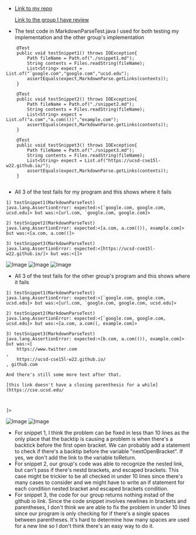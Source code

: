 * [Link to my repo](https://github.com/Yumei0422/CSE15L-TheLunaMoths)

  [Link to the group I have review](https://github.com/yaz067/markdown-parse/blob/main/MarkdownParseTest.java)


* The test code in MarkdownParseTest.java I used for both testing my implementation and the other group's implementation 

```
    @Test
    public void testSnippet1() throws IOException{
        Path fileName = Path.of("./snippet1.md");
	    String contents = Files.readString(fileName);
        List<String> expect = List.of("`google.com","google.com","ucsd.edu");
        assertEquals(expect,MarkdownParse.getLinks(contents));
    }

    @Test
    public void testSnippet2() throws IOException{
        Path fileName = Path.of("./snippet2.md");
	    String contents = Files.readString(fileName);
        List<String> expect = List.of("a.com","a.com(())","example.com"); 
        assertEquals(expect,MarkdownParse.getLinks(contents));
    } 

    @Test
    public void testSnippet3() throws IOException{
        Path fileName = Path.of("./snippet3.md");
	    String contents = Files.readString(fileName);
        List<String> expect = List.of("https://ucsd-cse15l-w22.github.io/");
        assertEquals(expect,MarkdownParse.getLinks(contents));
    }
    
 ```   
* All 3 of the test fails for my program and this shows where it fails

```
1) testSnippet1(MarkdownParseTest)
java.lang.AssertionError: expected:<[`google.com, google.com, ucsd.edu]> but was:<[url.com, `google.com, google.com]>

2) testSnippet2(MarkdownParseTest)
java.lang.AssertionError: expected:<[a.com, a.com(()), example.com]> but was:<[a.com, a.com((]>

3) testSnippet3(MarkdownParseTest)
java.lang.AssertionError: expected:<[https://ucsd-cse15l-w22.github.io/]> but was:<[]>

```
![Image](Failuremine1.png)
![Image](Failuremine2.png)
![Image](Failuremine3.png)

* All 3 of the test fails for the other group's program and this shows where it fails

```
1) testSnippet1(MarkdownParseTest)
java.lang.AssertionError: expected:<[`google.com, google.com, ucsd.edu]> but was:<[url.com, `google.com, google.com, ucsd.edu]>

2) testSnippet2(MarkdownParseTest)
java.lang.AssertionError: expected:<[`google.com, google.com, ucsd.edu]> but was:<[a.com, a.com((, example.com]>

3) testSnippet3(MarkdownParseTest)
java.lang.AssertionError: expected:<[b.com, a.com(()), example.com]> but was:<[
    https://www.twitter.com
, 
    https://ucsd-cse15l-w22.github.io/
, github.com

And there's still some more text after that.

[this link doesn't have a closing parenthesis for a while](https://cse.ucsd.edu/



]>
```
![Image](failure1.png)
![Image](failure3.png)

* For snippet 1, I think the problem can be fixed in less than 10 lines as the only place that the backtip is causing a problem is when there's a backtick before the first open bracket. We can probably add a statement to check if there's a backtip before the variable "nextOpenBracket". If yes, we don't add the link to the variable toReturn.
* For snippet 2, our group's code was able to recognize the nested link, but can't pass if there's nestd brackets, and escaped brackets. This case might be trickier to be all checked in under 10 lines since there's many cases to consider and we might have to write an if statement for each condition nested bracket and escaped brackets condition. 
* For snippet 3, the code for our group returns nothing instad of the github io link. Since the code snippet involves newlines in brackets and parentheses, I don't think we are able to fix the problem in under 10 lines since our program is only checking for if there's a single spaces between parentheses. It's hard to determine how many spaces are used for a new line so I don't think there's an easy way to do it. 
